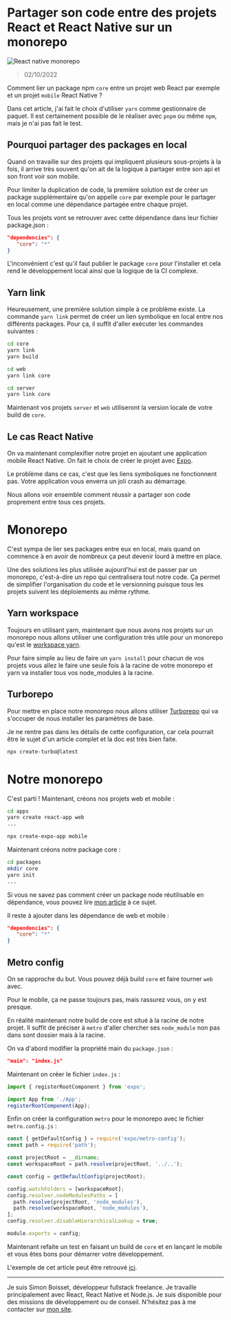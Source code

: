 # Partager son code entre des projets React et React Native sur un monorepo

![React native monorepo](https://lezo-files.s3.fr-par.scw.cloud/simon-blog/share-react-web-mobile.webp)

> 02/10/2022

Comment lier un package npm `core` entre un projet web React par exemple et un projet `mobile` React Native ?

Dans cet article, j'ai fait le choix d'utiliser `yarn` comme gestionnaire de paquet. Il est certainement possible de le réaliser avec `pnpm` ou même `npm`, mais je n'ai pas fait le test.

## Pourquoi partager des packages en local

Quand on travaille sur des projets qui impliquent plusieurs sous-projets à la fois, il arrive très souvent qu'on ait de la logique à partager entre son api et son front voir son mobile.

Pour limiter la duplication de code, la première solution est de créer un package supplémentaire qu'on appelle `core` par exemple pour le partager en local comme une dépendance partagée entre chaque projet.

Tous les projets vont se retrouver avec cette dépendance dans leur fichier package.json :

```json
"dependencies": {
   "core": "*"
}
```

L'inconvénient c'est qu'il faut publier le package `core` pour l'installer et cela rend le développement local ainsi que la logique de la CI complexe.

## Yarn link

Heureusement, une première solution simple à ce problème existe. La commande `yarn link` permet de créer un lien symbolique en local entre nos différents packages. Pour ça, il suffit d'aller exécuter les commandes suivantes :

```sh
cd core
yarn link
yarn build

cd web
yarn link core

cd server
yarn link core
```

Maintenant vos projets `server` et `web` utiliseront la version locale de votre build de `core`.

## Le cas React Native

On va maintenant complexifier notre projet en ajoutant une application mobile React Native. On fait le choix de créer le projet avec [Expo](https://docs.expo.dev/).

Le problème dans ce cas, c'est que les liens symboliques ne fonctionnent pas. Votre application vous enverra un joli crash au démarrage.

Nous allons voir ensemble comment réussir a partager son code proprement entre tous ces projets.

# Monorepo

C'est sympa de lier ses packages entre eux en local, mais quand on commence à en avoir de nombreux ça peut devenir lourd à mettre en place.

Une des solutions les plus utilisée aujourd'hui est de passer par un monorepo, c'est-à-dire un repo qui centralisera tout notre code. Ça permet de simplifier l'organisation du code et le versionning puisque tous les projets suivent les déploiements au même rythme.

## Yarn workspace

Toujours en utilisant yarn, maintenant que nous avons nos projets sur un monorepo nous allons utiliser une configuration très utile pour un monorepo qu'est le [workspace yarn](https://classic.yarnpkg.com/lang/en/docs/workspaces/).

Pour faire simple au lieu de faire un `yarn install` pour chacun de vos projets vous allez le faire une seule fois à la racine de votre monorepo et yarn va installer tous vos node_modules à la racine.

## Turborepo

Pour mettre en place notre monorepo nous allons utiliser [Turborepo](https://turborepo.org/) qui va s'occuper de nous installer les paramètres de base.

Je ne rentre pas dans les détails de cette configuration, car cela pourrait être le sujet d'un article complet et la doc est très bien faite.

```sh
npx create-turbo@latest
```

# Notre monorepo

C'est parti !
Maintenant, créons nos projets web et mobile :

```sh
cd apps
yarn create react-app web
...

npx create-expo-app mobile
```

Maintenant créons notre package core :

```sh
cd packages
mkdir core
yarn init
...
```

Si vous ne savez pas comment créer un package node réutilisable en dépendance, vous pouvez lire [mon article](https://dev.to/simonboisset/create-and-publish-npm-module-library-with-esbuild-typescript-and-react-1acn) à ce sujet.

Il reste à ajouter dans les dépendance de web et mobile :

```json
"dependencies": {
   "core": "*"
}
```

## Metro config

On se rapproche du but. Vous pouvez déjà build `core` et faire tourner `web` avec.

Pour le mobile, ça ne passe toujours pas, mais rassurez vous, on y est presque.

En réalité maintenant notre build de core est situé à la racine de notre projet. Il suffit de préciser à `metro` d'aller chercher ses `node_module` non pas dans sont dossier mais à la racine.

On va d'abord modifier la propriété main du `package.json` :

```json
"main": "index.js"
```

Maintenant on créer le fichier `index.js` :

```js
import { registerRootComponent } from 'expo';

import App from './App';
registerRootComponent(App);
```

Enfin on créer la configuration `metro` pour le monorepo avec le fichier `metro.config.js` :

```js
const { getDefaultConfig } = require('expo/metro-config');
const path = require('path');

const projectRoot = __dirname;
const workspaceRoot = path.resolve(projectRoot, '../..');

const config = getDefaultConfig(projectRoot);

config.watchFolders = [workspaceRoot];
config.resolver.nodeModulesPaths = [
  path.resolve(projectRoot, 'node_modules'),
  path.resolve(workspaceRoot, 'node_modules'),
];
config.resolver.disableHierarchicalLookup = true;

module.exports = config;
```

Maintenant refaite un test en faisant un build de `core` et en lançant le mobile et vous êtes bons pour démarrer votre développement.

L'exemple de cet article peut être retrouvé [ici](https://github.com/simonboisset/examples/tree/main/shared-react-native-monorepo).

---

Je suis Simon Boisset, développeur fullstack freelance. Je travaille principalement avec React, React Native et Node.js. Je suis disponible pour des missions de développement ou de conseil. N'hésitez pas à me contacter sur [mon site](https://simonboisset.com/).
